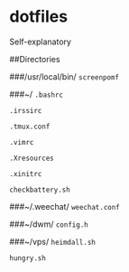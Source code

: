 dotfiles
========
Self-explanatory

##Directories

###/usr/local/bin/
`screenpomf`

###~/
`.bashrc`

`.irssirc`

`.tmux.conf`

`.vimrc`

`.Xresources`

`.xinitrc`

`checkbattery.sh`

###~/.weechat/
`weechat.conf`

###~/dwm/
`config.h`

###~/vps/
`heimdall.sh`

`hungry.sh`
